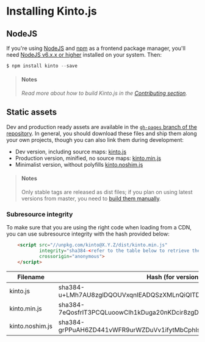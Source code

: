 # Installing Kinto.js

## NodeJS

If you're using [NodeJS](https://nodejs.org) and [npm](https://www.npmjs.com/) as a frontend package manager, you'll need [NodeJS v6.x.x or higher](https://nodejs.org/download/) installed on your system. Then:

```js
$ npm install kinto --save
```

> #### Notes
>
> *Read more about how to build Kinto.js in the [Contributing section](contributing.md).*

## Static assets

Dev and production ready assets are available in the [`gh-pages` branch of the repository](https://github.com/Kinto/kinto.js/tree/gh-pages). In general, you should download these files and ship them along your own projects, though you can also link them during development:

- Dev version, including source maps: [kinto.js](http://unpkg.com/kinto/dist/kinto.js)
- Production version, minified, no source maps: [kinto.min.js](http://unpkg.com/kinto/dist/kinto.min.js)
- Minimalist version, without polyfills [kinto.noshim.js](http://unpkg.com/kinto/dist/kinto.noshim.js)

> #### Notes
>
> Only stable tags are released as dist files; if you plan on using latest versions from master, you need to [build them manually](contributing.md#generating-dist-files).


### Subresource integrity

To make sure that you are using the right code when loading from a CDN, you can use subresource
integrity with the hash provided below:

```html
    <script src="//unpkg.com/kinto@X.Y.Z/dist/kinto.min.js"
            integrity="sha384-<refer to the table below to retrieve the proper hash>"
            crossorigin="anonymous">
    </script>
```

| Filename                | Hash (for version 11.1.1)                                               |
|-------------------------|-------------------------------------------------------------------------|
| kinto.js                | sha384-u+LMh7AU8zglDQOUVxqnIEADQSzXMLnQiQITDRSN0XKU4mLmuY2fYH5qCn5+bMcn |
| kinto.min.js            | sha384-7eQosfrlT3PCQLuoowCIh1kDuga20nKDcir8zgDe6Uah2lZ2AUT6nl2UCxZGOlLb |
| kinto.noshim.js         | sha384-grPPuAH6ZD441vWFR9urWZDuVv1ifytMbCphIscUdJJ5c3/qQN1TA3QOk3/ZSw+N |

